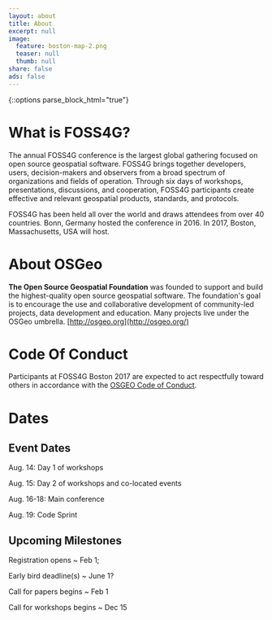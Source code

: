 ```yaml
---
layout: about
title: About
excerpt: null
image:
  feature: boston-map-2.png
  teaser: null
  thumb: null
share: false
ads: false
---
```


{::options parse_block_html="true"}

# What is FOSS4G?

The annual FOSS4G conference is the largest global gathering focused on open source geospatial software. FOSS4G brings together developers, users, decision-makers and observers from a broad spectrum of organizations and fields of operation. Through six days of workshops, presentations, discussions, and cooperation, FOSS4G participants create effective and relevant geospatial products, standards, and protocols.

FOSS4G has been held all over the world and draws attendees from over 40 countries. Bonn, Germany hosted the conference in 2016\. In 2017, Boston, Massachusetts, USA will host.

# About OSGeo

**The Open Source Geospatial Foundation** was founded to support and build the highest-quality open source geospatial software. The foundation's goal is to encourage the use and collaborative development of community-led projects, data development and education. Many projects live under the OSGeo umbrella. [http://osgeo.org](http://osgeo.org/)

# Code Of Conduct

Participants at FOSS4G Boston 2017 are expected to act respectfully toward others in accordance with the [OSGEO Code of Conduct](http://www.osgeo.org/code_of_conduct).

# Dates

## Event Dates

Aug. 14: Day 1 of workshops

Aug. 15: Day 2 of workshops and co-located events

Aug. 16-18: Main conference

Aug. 19: Code Sprint

## Upcoming Milestones

Registration opens ~ Feb 1;

Early bird deadline(s) ~ June 1?

Call for papers begins ~ Feb 1

Call for workshops begins ~ Dec 15

